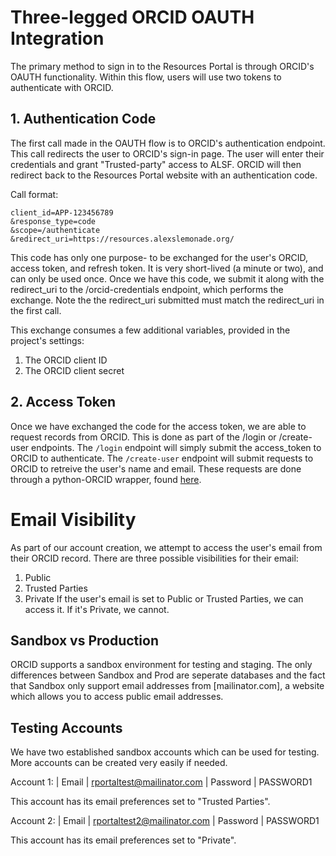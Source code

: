 # Three-legged ORCID OAUTH Integration

The primary method to sign in to the Resources Portal is through ORCID's OAUTH functionality. Within this flow, users will use two tokens to authenticate with ORCID.

## 1. Authentication Code
The first call made in the OAUTH flow is to ORCID's authentication endpoint. This call redirects the user to ORCID's sign-in page. The user will enter their credentials and grant "Trusted-party" access to ALSF. ORCID will then redirect back to the Resources Portal website with an authentication code.

Call format:
``` https://orcid.org/oauth/authorize?
client_id=APP-123456789
&response_type=code
&scope=/authenticate
&redirect_uri=https://resources.alexslemonade.org/
 ```

This code has only one purpose- to be exchanged for the user's ORCID, access token, and refresh token. It is very short-lived (a minute or two), and can only be used once. Once we have this code, we submit it along with the redirect_uri to the /orcid-credentials endpoint, which performs the exchange. Note the the redirect_uri submitted must match the redirect_uri in the first call.

This exchange consumes a few additional variables, provided in the project's settings:
1. The ORCID client ID
2. The ORCID client secret

## 2. Access Token

Once we have exchanged the code for the access token, we are able to request records from ORCID. This is done as part of the /login or /create-user endpoints. The `/login` endpoint will simply submit the access_token to ORCID to authenticate. The `/create-user` endpoint will submit requests to ORCID to retreive the user's name and email. These requests are done through a python-ORCID wrapper, found [here](https://github.com/ORCID/python-orcid).

# Email Visibility
As part of our account creation, we attempt to access the user's email from their ORCID record. There are three possible visibilities for their email:
1. Public
2. Trusted Parties
3. Private
If the user's email is set to Public or Trusted Parties, we can access it. If it's Private, we cannot.

## Sandbox vs Production
ORCID supports a sandbox environment for testing and staging. The only differences between Sandbox and Prod are seperate databases and the fact that Sandbox only support email addresses from [mailinator.com], a website which allows you to access public email addresses.

## Testing Accounts

We have two established sandbox accounts which can be used for testing. More accounts can be created very easily if needed.

Account 1:
| Email    | rportaltest@mailinator.com
| Password | PASSWORD1

This account has its email preferences set to "Trusted Parties".

Account 2:
| Email    | rportaltest2@mailinator.com
| Password | PASSWORD1

This account has its email preferences set to "Private".
